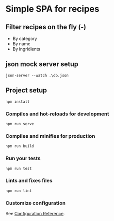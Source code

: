 # Simple SPA for recipes 

## Filter recipes on the fly (-)
- By category
- By name
- By ingridients
 
## json mock server setup
```
json-server --watch .\db.json
```

## Project setup
```
npm install
```

### Compiles and hot-reloads for development
```
npm run serve
```

### Compiles and minifies for production
```
npm run build
```

### Run your tests
```
npm run test
```

### Lints and fixes files
```
npm run lint
```

### Customize configuration
See [Configuration Reference](https://cli.vuejs.org/config/).


